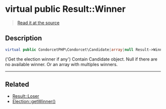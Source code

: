 # virtual public Result::Winner

> [Read it at the source](https://github.com/julien-boudry/Condorcet/blob/master/src/Result.php#L22)

## Description    

```php
virtual public CondorcetPHP\Condorcet\Candidate|array|null Result->Winner 
```

('Get the election winner if any')
Contain Candidate object. Null if there are no available winner. Or an array with multiples winners.

---------------------------------------

## Related

* [Result::Loser](/Docs/api-reference/Result%20Class/Result--Loser.md)    
* [Election::getWinner()](/Docs/api-reference/Election%20Class/Election--getWinner().md)    
